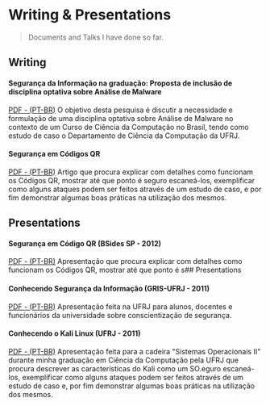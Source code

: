 # Writing & Presentations
 > Documents and Talks I have done so far.

## Writing

#### Segurança da Informação na graduação: Proposta de inclusão de disciplina optativa sobre Análise de Malware 
  
[PDF - (PT-BR)](disciplina-analise-malware(PT-BR).pdf) O objetivo desta pesquisa é discutir a necessidade e formulação de uma disciplina optativa sobre Análise de Malware no contexto de um Curso de Ciência da Computação no Brasil, tendo como estudo de caso o Departamento de Ciência da Computação da UFRJ. 

#### Segurança em Códigos QR 
 
[PDF - (PT-BR)](seguranca-codigos-qr(PT-BR).pdf) Artigo que procura explicar com detalhes como funcionam os Códigos QR, mostrar até que ponto é seguro escaneá-los, exemplificar como alguns ataques podem ser feitos através de um estudo de caso, e por fim demonstrar algumas boas práticas na utilização dos mesmos.

## Presentations

#### Segurança em Código QR (BSides SP - 2012)

[PDF - (PT-BR)](BSides(SP)-seguranca-codigos-qr(PT-BR).pdf) Apresentação que procura explicar com detalhes como funcionam os Códigos QR, mostrar até que ponto é s## Presentations

#### Conhecendo Segurança da Informação (GRIS-UFRJ - 2011)

[PDF - (PT-BR)](GRIS(UFRJ)-conhecendo-seguranca-informacao(PT-BR).pdf) Apresentação feita na UFRJ para alunos, docentes e funcionários da universidade sobre conscientização de segurança.

#### Conhecendo o Kali Linux (UFRJ - 2011)

[PDF - (PT-BR)](UFRJ-overview-kali-linux(PT-BR).pdf) Apresentação feita para a cadeira "Sistemas Operacionais II" durante minha graduação em Ciência da Computação pela UFRJ que procura descrever as características do Kali como um SO.eguro escaneá-los, exemplificar como alguns ataques podem ser feitos através de um estudo de caso e, por fim demonstrar algumas boas práticas na utilização dos mesmos.
